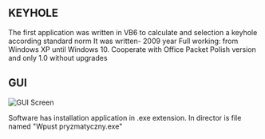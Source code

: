 ##  KEYHOLE

The first application was  written in VB6 to calculate and selection a keyhole according standard norm
It was written- 2009 year
Full working: from Windows XP until Windows 10.
Cooperate with Office Packet
Polish version and only 1.0 without upgrades

## GUI

![GUI Screen](https://user-images.githubusercontent.com/94799210/144132949-cbbb9998-9022-4079-a314-c9690f4115db.JPG)

 Software has installation application in .exe extension. In director is file named "Wpust pryzmatyczny.exe"
